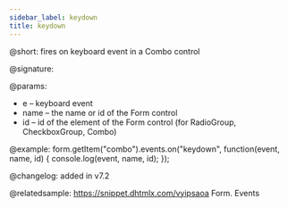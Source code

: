 ```yaml
---
sidebar_label: keydown 
title: keydown 
--- 
```


@short: fires on keyboard event in a Combo control

@signature:

@params:
- e – keyboard event
- name – the name or id of the Form control
- id – id of the element of the Form control (for RadioGroup, CheckboxGroup, Combo)

@example:
form.getItem("combo").events.on("keydown", function(event, name, id) {
    console.log(event, name, id);
});

@changelog: added in v7.2

@relatedsample: https://snippet.dhtmlx.com/vyipsaoa Form. Events